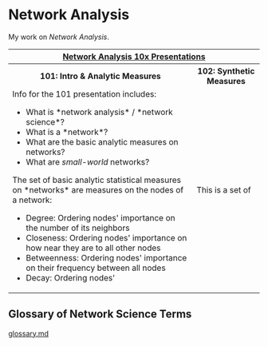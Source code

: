 # Network Analysis

My work on *Network Analysis*.

<table>
  <tr><th align="center" colspan="2"><a href="learn.html">Network Analysis 10x Presentations</a></th></tr>
  <tr>
    <th>101: Intro & Analytic Measures</th>
    <th>102: Synthetic Measures</th>
  </tr>
  <tr>
    <td>
Info for the 101 presentation includes:

<ul>
  <li>What is *network analysis* / *network science*?</li>
  <li>What is a *network*?</li>
  <li>What are the basic analytic measures on networks?</li>
  <li>What are <i>small-world</i> networks?</li>
</ul>

<p>The set of basic analytic statistical measures on *networks* are measures on the nodes of a network:</p>
<ul>
  <li>Degree: Ordering nodes' importance on the number of its neighbors</li>
  <li>Closeness: Ordering nodes' importance on how near they are to all other nodes</li>
  <li>Betweenness: Ordering nodes' importance on their frequency between all nodes</li>
  <li>Decay: Ordering nodes' </li>
</ul>
    </td>
    <td>
<p>This is a set of </p>
    </td>
  </tr>
</table>

## Glossary of Network Science Terms

[glossary.md](https://github.com/czrpb/networkanalysis/blob/main/docs/glossary.md)

